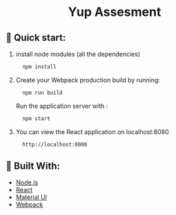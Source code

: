 <h1 align="center">
Yup Assesment
</h1>

## 🚀 Quick start:

1.  install node modules (all the dependencies)

    ```sh
      npm install
    ```
    
2. Create your Webpack production build by running:

    ```sh
      npm run build
    ```
    
    Run the application server with :
     ```sh
       npm start
    ```
    
    
3. You can view the React application on localhost:8080

    ```sh
      http://localhost:8080
    ```


## 🚀 Built With:

* [Node.js](https://nodejs.org/en/docs/)
* [React](https://reactjs.org/)
* [Material UI](https://material-ui.com/)
* [Webpack](https://webpack.js.org/)
